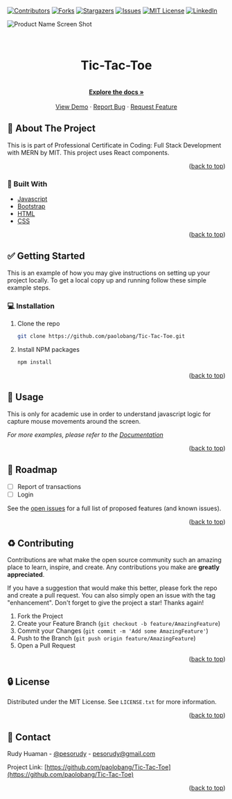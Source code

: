 <div id="top"></div>
<!--
*** Thanks for checking out the Best-README-Template. If you have a suggestion
*** that would make this better, please fork the repo and create a pull request
*** or simply open an issue with the tag "enhancement".
*** Don't forget to give the project a star!
*** Thanks again! Now go create something AMAZING! :D
-->



<!-- PROJECT SHIELDS -->
<!--
*** I'm using markdown "reference style" links for readability.
*** Reference links are enclosed in brackets [ ] instead of parentheses ( ).
*** See the bottom of this document for the declaration of the reference variables
*** for contributors-url, forks-url, etc. This is an optional, concise syntax you may use.
*** https://www.markdownguide.org/basic-syntax/#reference-style-links
-->
[![Contributors][contributors-shield]][contributors-url]
[![Forks][forks-shield]][forks-url]
[![Stargazers][stars-shield]][stars-url]
[![Issues][issues-shield]][issues-url]
[![MIT License][license-shield]][license-url]
[![LinkedIn][linkedin-shield]][linkedin-url]


![Product Name Screen Shot][product-screenshot]
<!-- PROJECT LOGO -->
<br />
<div align="center">
<h1 align="center">Tic-Tac-Toe</h1>

  <p align="center">
    <br />
    <a href="https://github.com/paolobang/Tic-Tac-Toe" ><strong>Explore the docs »</strong></a>
    <br />
    <br />
    <a href="https://paolobang.github.io/Tic-Tac-Toe/" target="_blank">View Demo</a>
    ·
    <a href="https://github.com/paolobang/Tic-Tac-Toe/issues">Report Bug</a>
    ·
    <a href="https://github.com/paolobang/Tic-Tac-Toe/issues">Request Feature</a>
  </p>
</div>



<!-- ABOUT THE PROJECT -->
## :open_file_folder: About The Project



This is is part of Professional Certificate in Coding: Full Stack Development with MERN by MIT. This project uses React components.

<p align="right">(<a href="#top">back to top</a>)</p>



### :rocket: Built With

* [Javascript](https://developer.mozilla.org/en-US/docs/Web/JavaScript)
* [Bootstrap](https://getbootstrap.com)
* [HTML](https://developer.mozilla.org/en-US/docs/Web/HTML)
* [CSS](https://developer.mozilla.org/en-US/docs/Web/CSS)

<p align="right">(<a href="#top">back to top</a>)</p>



<!-- GETTING STARTED -->
## :white_check_mark: Getting Started

This is an example of how you may give instructions on setting up your project locally.
To get a local copy up and running follow these simple example steps.

### :computer: Installation

1. Clone the repo
   ```sh
   git clone https://github.com/paolobang/Tic-Tac-Toe.git
   ```
2. Install NPM packages
   ```sh
   npm install
   ```

<p align="right">(<a href="#top">back to top</a>)</p>



<!-- USAGE EXAMPLES -->
## :pencil: Usage

This is only for academic use in order to understand javascript logic for capture mouse movements around the screen. 

_For more examples, please refer to the [Documentation](https://example.com)_

<p align="right">(<a href="#top">back to top</a>)</p>



<!-- ROADMAP -->
## :dart: Roadmap

- [ ] Report of transactions
- [ ] Login 

See the [open issues](https://github.com/paolobang/Tic-Tac-Toe/issues) for a full list of proposed features (and known issues).

<p align="right">(<a href="#top">back to top</a>)</p>



<!-- CONTRIBUTING -->
## :recycle: Contributing

Contributions are what make the open source community such an amazing place to learn, inspire, and create. Any contributions you make are **greatly appreciated**.

If you have a suggestion that would make this better, please fork the repo and create a pull request. You can also simply open an issue with the tag "enhancement".
Don't forget to give the project a star! Thanks again!

1. Fork the Project
2. Create your Feature Branch (`git checkout -b feature/AmazingFeature`)
3. Commit your Changes (`git commit -m 'Add some AmazingFeature'`)
4. Push to the Branch (`git push origin feature/AmazingFeature`)
5. Open a Pull Request

<p align="right">(<a href="#top">back to top</a>)</p>



<!-- LICENSE -->
## :lock: License

Distributed under the MIT License. See `LICENSE.txt` for more information.

<p align="right">(<a href="#top">back to top</a>)</p>



<!-- CONTACT -->
## :wave: Contact

Rudy Huaman - [@pesorudy](https://twitter.com/pesorudy) - pesorudy@gmail.com

Project Link: [https://github.com/paolobang/Tic-Tac-Toe](https://github.com/paolobang/Tic-Tac-Toe)

<p align="right">(<a href="#top">back to top</a>)</p>


<!-- MARKDOWN LINKS & IMAGES -->
<!-- https://www.markdownguide.org/basic-syntax/#reference-style-links -->
[contributors-shield]: https://img.shields.io/github/contributors/paolobang/Tic-Tac-Toe.svg?style=for-the-badge
[contributors-url]: https://github.com/paolobang/Tic-Tac-Toe/graphs/contributors
[forks-shield]: https://img.shields.io/github/forks/paolobang/Tic-Tac-Toe.svg?style=for-the-badge
[forks-url]: https://github.com/paolobang/Tic-Tac-Toe/network/members
[stars-shield]: https://img.shields.io/github/stars/paolobang/Tic-Tac-Toe.svg?style=for-the-badge
[stars-url]: https://github.com/paolobang/Tic-Tac-Toe/stargazers
[issues-shield]: https://img.shields.io/github/issues/paolobang/Tic-Tac-Toe.svg?style=for-the-badge
[issues-url]: https://github.com/paolobang/Tic-Tac-Toe/issues
[license-shield]: https://img.shields.io/github/license/paolobang/Tic-Tac-Toe.svg?style=for-the-badge
[license-url]: https://github.com/paolobang/Tic-Tac-Toe/blob/master/LICENSE.txt
[linkedin-shield]: https://img.shields.io/badge/-LinkedIn-black.svg?style=for-the-badge&logo=linkedin&colorB=555
[linkedin-url]: https://www.linkedin.com/in/rudyhuaman/
[product-screenshot]: /assets/screen.png